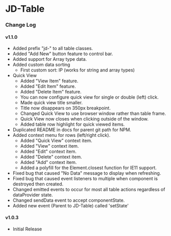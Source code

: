 # JD-Table

### Change Log

#### v1.1.0
- Added prefix "jd-" to all table classes.
- Added "Add New" button feature to control bar.
- Added support for Array type data.
- Added custom data sorting
    - First custom sort: IP (works for string and array types)
- Quick View
    - Added "View Item" feature.
    - Added "Edit Item" feature.
    - Added "Delete Item" feature.
    - You can now configure quick view for single or double (left) click.
    - Made quick view title smaller.
    - Title now disappears on 350px breakpoint.
    - Changed Quick View to use browser window rather than table frame.
    - Quick View now closes when clicking outside of the window.
    - Added table row highlight for quick viewed items.
- Duplicated README in docs for parent git path for NPM.
- Added context menu for rows (left/right click).
    - Added "Quick View" context item.
    - Added "View" context item.
    - Added "Edit" context item.
    - Added "Delete" context item.
    - Added "Add" context item.
    - Added a polyfill for the Element.closest function for IE11 support.
- Fixed bug that caused "No Data" message to display when refreshing.
- Fixed bug that caused event listeners to multiple when component is destroyed then created.
- Changed emitted events to occur for most all table actions regardless of dataProvider state.
- Changed sendData event to accept componentState.
- Added new event (Parent to JD-Table) called 'setState'

#### v1.0.3
- Initial Release
